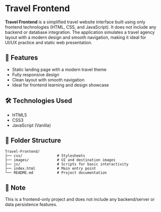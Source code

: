# Travel Frontend

**Travel Frontend** is a simplified travel website interface built using only frontend technologies (HTML, CSS, and JavaScript). It does not include any backend or database integration. The application simulates a travel agency layout with a modern design and smooth navigation, making it ideal for UI/UX practice and static web presentation.

## 🌟 Features

- Static landing page with a modern travel theme
- Fully responsive design
- Clean layout with smooth navigation
- Ideal for frontend learning and design showcase

## 🛠️ Technologies Used

- HTML5
- CSS3
- JavaScript (Vanilla)

## 📁 Folder Structure

```
Travel-Frontend/
├── css/                # Stylesheets
├── images/             # UI and destination images
├── js/                 # Scripts for basic interactivity
├── index.html          # Main entry point
└── README.md           # Project documentation
```

## 📌 Note

This is a frontend-only project and does not include any backend/server or data persistence features.
